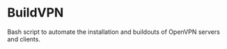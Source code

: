 BuildVPN
========

Bash script to automate the installation and buildouts of OpenVPN servers and clients.